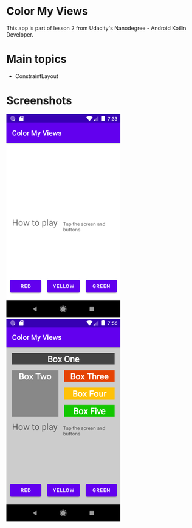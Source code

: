 # Color My Views
This app is part of lesson 2 from Udacity's Nanodegree - Android Kotlin Developer.

# Main topics
- ConstraintLayout 

# Screenshots

<img src="screenshots/screen1.png" width="300"/> <img src="screenshots/screen2.png" width="300"/>

